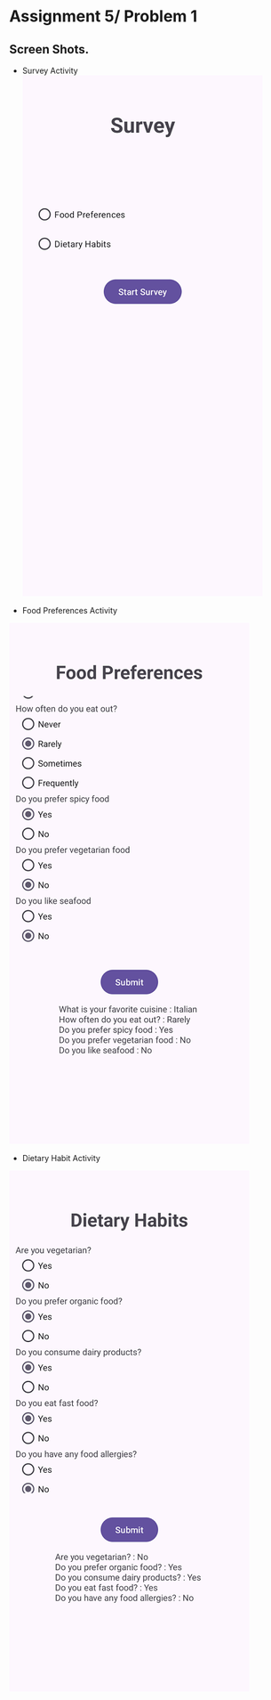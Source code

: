 # Assignment 5/ Problem 1

## Screen Shots.

- Survey Activity
![Alt text](screenshots/1.png)

- Food Preferences Activity

![Alt text](screenshots/2.png)

- Dietary Habit Activity

![Alt text](screenshots/3.png)


